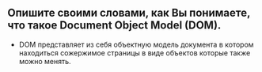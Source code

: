 ## Опишите своими словами, как Вы понимаете, что такое Document Object Model (DOM).
- DOM представляет из себя объектную модель документа в котором находиться сожержимое страницы в виде объектов которые также можно менять.

